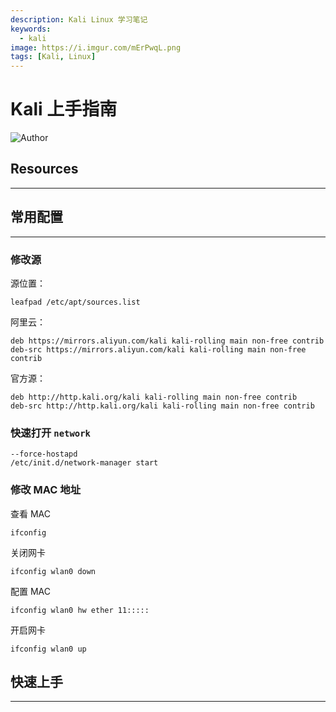 ```yaml
---
description: Kali Linux 学习笔记
keywords:
  - kali
image: https://i.imgur.com/mErPwqL.png
tags: [Kali, Linux]
---
```


# Kali 上手指南

![Author](https://picgo-1259617372.cos.ap-beijing.myqcloud.com/logo_chen_%E7%B4%AB%E8%89%B2.svg)

## Resources

---

## 常用配置

---

### 修改源

源位置：

```
leafpad /etc/apt/sources.list
```

阿里云：

```
deb https://mirrors.aliyun.com/kali kali-rolling main non-free contrib
deb-src https://mirrors.aliyun.com/kali kali-rolling main non-free contrib
```

官方源：

```shell
deb http://http.kali.org/kali kali-rolling main non-free contrib
deb-src http://http.kali.org/kali kali-rolling main non-free contrib
```

### 快速打开 `network`

```
--force-hostapd
/etc/init.d/network-manager start
```

### 修改 MAC 地址

查看 MAC

```
ifconfig
```

关闭网卡

```
ifconfig wlan0 down
```

配置 MAC

```
ifconfig wlan0 hw ether 11:::::
```

开启网卡

```
ifconfig wlan0 up
```

## 快速上手

---
